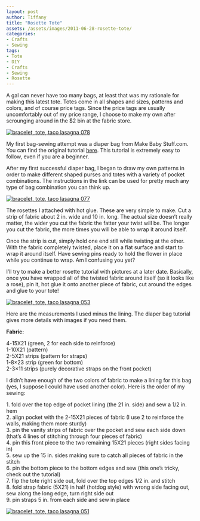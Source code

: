 ```yaml
---
layout: post
author: Tiffany
title: "Rosette Tote"
assets: /assets/images/2011-06-28-rosette-tote/
categories: 
- Crafts
- Sewing
tags: 
- Tote
- DIY
- Crafts
- Sewing
- Rosette
---
```


A gal can never have too many bags, at least that was my rationale for making this latest tote. Totes come in all shapes and sizes, patterns and colors, and of course price tags. Since the price tags are usually uncomfortably out of my price range, I choose to make my own after scrounging around in the $2 bin at the fabric store.

[![](jekyll_uploads/2011/06/bracelet-tote-taco-lasagna-0781-575x381.jpg "bracelet, tote, taco lasagna 078")](http://www.sweetpeonies.com/2011/06/rosette-tote/bracelet-tote-taco-lasagna-078-2/)

My first bag-sewing attempt was a diaper bag from Make Baby Stuff.com. You can find the original tutorial [here](http://www.make-baby-stuff.com/free-diaper-bag-pattern.html). This tutorial is extremely easy to follow, even if you are a beginner.

After my first successful diaper bag, I began to draw my own patterns in order to make different shaped purses and totes with a variety of pocket combinations. The instructions in the link can be used for pretty much any type of bag combination you can think up.

[![](jekyll_uploads/2011/06/bracelet-tote-taco-lasagna-0771-575x381.jpg "bracelet, tote, taco lasagna 077")](http://www.sweetpeonies.com/2011/06/rosette-tote/bracelet-tote-taco-lasagna-077-2/)

The rosettes I attached with hot glue. These are very simple to make. Cut a strip of fabric about 2 in. wide and 10 in. long. The actual size doesn’t really matter, the wider you cut the fabric the fatter your twist will be. The longer you cut the fabric, the more times you will be able to wrap it around itself.

Once the strip is cut, simply hold one end still while twisting at the other. With the fabric completely twisted, place it on a flat surface and start to wrap it around itself. Have sewing pins ready to hold the flower in place while you continue to wrap. Am I confusing you yet?

I’ll try to make a better rosette tutorial with pictures at a later date. Basically, once you have wrapped all of the twisted fabric around itself (so it looks like a rose), pin it, hot glue it onto another piece of fabric, cut around the edges and glue to your tote!

[![](jekyll_uploads/2011/06/bracelet-tote-taco-lasagna-0531-575x381.jpg "bracelet, tote, taco lasagna 053")](http://www.sweetpeonies.com/2011/06/rosette-tote/bracelet-tote-taco-lasagna-053-2/)

Here are the measurements I used minus the lining. The diaper bag tutorial gives more details with images if you need them.

**Fabric:**

4-15X21 (green, 2 for each side to reinforce)  
1-10X21 (pattern)  
2-5X21 strips (pattern for straps)  
1-8×23 strip (green for bottom)  
2-3×11 strips (purely decorative straps on the front pocket)

I didn’t have enough of the two colors of fabric to make a lining for this bag (yes, I suppose I could have used another color). Here is the order of my sewing:

1\. fold over the top edge of pocket lining (the 21 in. side) and sew a 1/2 in. hem  
2\. align pocket with the 2-15X21 pieces of fabric (I use 2 to reinforce the walls, making them more sturdy)  
3\. pin the vanity strips of fabric over the pocket and sew each side down (that’s 4 lines of stitching through four pieces of fabric)  
4\. pin this front piece to the two remaining 15X21 pieces (right sides facing in)  
5\. sew up the 15 in. sides making sure to catch all pieces of fabric in the stitch  
6\. pin the bottom piece to the bottom edges and sew (this one’s tricky, check out the tutorial)  
7\. flip the tote right side out, fold over the top edges 1/2 in. and stitch  
8\. fold strap fabric (5X21) in half (hotdog style) with wrong side facing out, sew along the long edge, turn right side out  
9\. pin straps 5 in. from each side and sew in place

[![](jekyll_uploads/2011/06/bracelet-tote-taco-lasagna-0511-575x381.jpg "bracelet, tote, taco lasagna 051")](http://www.sweetpeonies.com/2011/06/rosette-tote/bracelet-tote-taco-lasagna-051-2/)